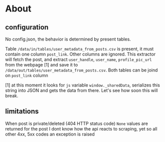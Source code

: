 # About
## configuration

No config.json, the behavior is determined by present tables.

Table `/data/in/tables/user_metadata_from_posts.csv` is present, it must contain one column `post_link`. Other columns are ignored.
This extractor will fetch the post, and extract `user_handle`, `user_name`, `profile_pic_url` from the webpage [1] and save it to  `/data/out/tables/user_metadata_from_posts.csv`. Both tables can be joind on `post_link` column


[1] at this moment it looks for `js` variable `window._sharedData`, serializes this string into JSON and gets the data from there.
Let's see how soon this will break.

## limitations
When post is private/deleted (404 HTTP status code) `None` values are returned for the post
I dont know how the api reacts to scraping, yet so all other 4xx, 5xx codes an exception is raised 
